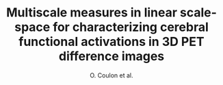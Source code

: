 ---
author: O. Coulon et al.
title: Multiscale measures in linear scale-space for characterizing cerebral functional activations in 3D PET difference images
year: 1997
type: book
doi: 10.1007/3-540-63167-4_14
booktitle: Lecture Notes in Computer Science (including subseries Lecture Notes in Artificial Intelligence and Lecture Notes in Bioinformatics)
---